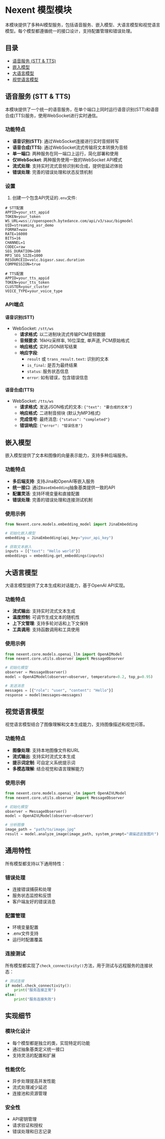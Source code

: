 # Nexent 模型模块

本模块提供了多种AI模型服务，包括语音服务、嵌入模型、大语言模型和视觉语言模型。每个模型都遵循统一的接口设计，支持配置管理和错误处理。

## 目录

- [语音服务 (STT & TTS)](#语音服务-stt--tts)
- [嵌入模型](#嵌入模型)
- [大语言模型](#大语言模型)
- [视觉语言模型](#视觉语言模型)

## 语音服务 (STT & TTS)

本模块提供了一个统一的语音服务，在单个端口上同时运行语音识别(STT)和语音合成(TTS)服务，使用WebSocket进行实时通信。

### 功能特点

- **语音识别(STT)**: 通过WebSocket连接进行实时音频转写
- **语音合成(TTS)**: 通过WebSocket流式传输将文本转换为音频
- **单一端口**: 两种服务在同一端口上运行，简化部署和使用
- **仅WebSocket**: 两种服务使用一致的WebSocket API模式
- **流式处理**: 支持实时流式音频识别和合成，提供低延迟体验
- **错误处理**: 完善的错误处理和状态反馈机制

### 设置

1. 创建一个包含API凭证的`.env`文件:

```
# STT配置
APPID=your_stt_appid
TOKEN=your_token
WS_URL=wss://openspeech.bytedance.com/api/v3/sauc/bigmodel
UID=streaming_asr_demo
FORMAT=wav
RATE=16000
BITS=16
CHANNEL=1
CODEC=raw
SEG_DURATION=100
MP3_SEG_SIZE=1000
RESOURCEID=volc.bigasr.sauc.duration
COMPRESSION=true

# TTS配置
APPID=your_tts_appid
TOKEN=your_tts_token
CLUSTER=your_cluster
VOICE_TYPE=your_voice_type
```

### API端点

#### 语音识别(STT)

- WebSocket: `/stt/ws`
  - **请求格式**: 以二进制块流式传输PCM音频数据
  - **音频要求**: 16kHz采样率, 16位深度, 单声道, PCM原始格式
  - **响应格式**: 实时JSON转写结果
  - **响应字段**:
    - `result` 或 `trans_result.text`: 识别的文本
    - `is_final`: 是否为最终结果
    - `status`: 服务状态信息
    - `error`: 如有错误，包含错误信息

#### 语音合成(TTS)

- WebSocket: `/tts/ws`
  - **请求格式**: 发送JSON格式的文本: `{"text": "要合成的文本"}`
  - **响应格式**: 二进制音频块 (默认为MP3格式)
  - **完成信号**: 最终消息: `{"status": "completed"}`
  - **错误响应**: `{"error": "错误信息"}`

## 嵌入模型

嵌入模型提供了文本和图像的向量表示能力，支持多种后端服务。

### 功能特点

- **多后端支持**: 支持Jina和OpenAI等嵌入服务
- **统一接口**: 通过`BaseEmbedding`抽象基类提供一致的API
- **配置灵活**: 支持环境变量和直接配置
- **错误处理**: 完善的错误处理和连接测试机制

### 使用示例

```python
from Nexent.core.models.embedding_model import JinaEmbedding

# 初始化嵌入模型
embedding = JinaEmbedding(api_key="your_api_key")

# 获取文本嵌入
inputs = [{"text": "Hello world"}]
embeddings = embedding.get_embeddings(inputs)
```

## 大语言模型

大语言模型提供了文本生成和对话能力，基于OpenAI API实现。

### 功能特点

- **流式输出**: 支持实时流式文本生成
- **温度控制**: 可调节生成文本的随机性
- **上下文管理**: 支持多轮对话和上下文保持
- **工具调用**: 支持函数调用和工具使用

### 使用示例

```python
from nexent.core.models.openai_llm import OpenAIModel
from nexent.core.utils.observer import MessageObserver

# 初始化模型
observer = MessageObserver()
model = OpenAIModel(observer=observer, temperature=0.2, top_p=0.95)

# 发送消息
messages = [{"role": "user", "content": "Hello"}]
response = model(messages=messages)
```

## 视觉语言模型

视觉语言模型结合了图像理解和文本生成能力，支持图像描述和视觉问答。

### 功能特点

- **图像处理**: 支持本地图像文件和URL
- **流式输出**: 支持实时流式文本生成
- **提示词定制**: 可自定义系统提示词
- **多模态理解**: 结合视觉和语言理解能力

### 使用示例

```python
from nexent.core.models.openai_vlm import OpenAIVLModel
from nexent.core.utils.observer import MessageObserver

# 初始化模型
observer = MessageObserver()
model = OpenAIVLModel(observer=observer)

# 分析图像
image_path = "path/to/image.jpg"
result = model.analyze_image(image_path, system_prompt="请描述这张图片")
```

## 通用特性

所有模型都支持以下通用特性：

### 错误处理

- 连接错误捕获和处理
- 服务状态监控和反馈
- 客户端友好的错误消息

### 配置管理

- 环境变量配置
- .env文件支持
- 运行时配置覆盖

### 连接测试

所有模型都实现了`check_connectivity()`方法，用于测试与远程服务的连接状态：

```python
# 测试连接
if model.check_connectivity():
    print("服务连接正常")
else:
    print("服务连接失败")
```

## 实现细节

### 模块化设计

- 每个模型都是独立的类，实现特定的功能
- 通过抽象基类定义统一接口
- 支持灵活的配置和扩展

### 性能优化

- 异步处理提高并发性能
- 流式处理减少延迟
- 连接池和资源管理

### 安全性

- API密钥管理
- 请求验证和授权
- 错误处理和日志记录 